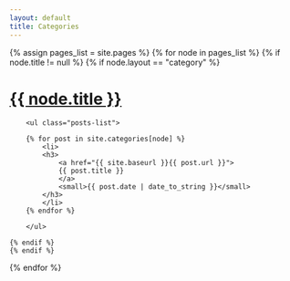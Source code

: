 ```yaml
---
layout: default
title: Categories
---
```


{% assign pages_list = site.pages %}
{% for node in pages_list %}
    {% if node.title != null %}
    {% if node.layout == "category" %}
        <h1><a class="category-link {% if page.url == node.url %} active{% endif %}"
        href="{{ site.baseurl }}{{ node.url }}">{{ node.title }}</a></h1>

        <ul class="posts-list">
        
        {% for post in site.categories[node] %}
            <li>
            <h3>
                <a href="{{ site.baseurl }}{{ post.url }}">
                {{ post.title }}
                </a>
                <small>{{ post.date | date_to_string }}</small>
            </h3>
            </li>
        {% endfor %}
        
        </ul>

    {% endif %}
    {% endif %}
{% endfor %}
